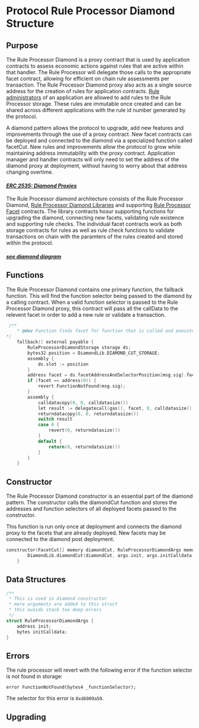 # Protocol Rule Processor Diamond Structure 

## Purpose

The Rule Processor Diamond is a proxy contract that is used by application contracts to assess economic actions against rules that are active within that handler. The Rule Processor will delegate those calls to the appropriate facet contract, allowing for efficient on chain rule assessments per transaction. The Rule Processor Diamond proxy also acts as a single source address for the creation of rules for application contracts. [Rule administrators](../permissions/ADMIN-ROLES.md) of an application are allowed to add rules to the Rule Processor storage. These rules are immutable once created and can be shared across different applications with the rule id number generated by the protocol. 

A diamond pattern allows the protocol to upgrade, add new features and improvements through the use of a proxy contract. New facet contracts can be deployed and connected to the diamond via a specialized function called facetCut. New rules and improvements allow the protocol to grow while maintaining address immutability with the proxy contract. Application manager and handler contracts will only need to set the address of the diamond proxy at deployment, without having to worry about that address changing overtime.  
#### *[ERC 2535: Diamond Proxies](https://eips.ethereum.org/EIPS/eip-2535)*

The Rule Processor diamond architecture consists of the Rule Processor Diamond, [Rule Processor Diamond Libraries](./RULE-PROCESSOR-LIBRARIES.md) and supporting [Rule Processor Facet](./RULE-PROCESSOR-FACETS.md) contracts. The library contracts hosur supporting functions for upgrading the diamond, connecting new facets, validating rule existence and supporting rule checks. The individual facet contracts work as both storage contracts for rules as well as rule check functions to validate transactions on chain with the paramters of the rules created and stored within the protocol. 

#### *[see diamond diagram](../images/ProtocolOverview.png)*

## Functions 

The Rule Processor Diamond contains one primary function, the fallback function. This will find the function selector being passed to the diamond by a calling contract. When a valid function selector is passed to the Rule Processor Diamond proxy, this contract will pass all the callData to the relevent facet in order to add a new rule or validate a transaction. 

```c
 /**
    * @dev Function finds facet for function that is called and execute the function if a facet is found and return any value.
*/
    fallback() external payable {
        RuleProcessorDiamondStorage storage ds;
        bytes32 position = DiamondLib.DIAMOND_CUT_STORAGE;
        assembly {
            ds.slot := position
        }
        address facet = ds.facetAddressAndSelectorPosition[msg.sig].facetAddress;
        if (facet == address(0)) {
            revert FunctionNotFound(msg.sig);
        }
        assembly {
            calldatacopy(0, 0, calldatasize())
            let result := delegatecall(gas(), facet, 0, calldatasize(), 0, 0)
            returndatacopy(0, 0, returndatasize())
            switch result
            case 0 {
                revert(0, returndatasize())
            }
            default {
                return(0, returndatasize())
            }
        }
    }
```

## Constructor  

The Rule Processor Diamond constructor is an essential part of the diamond pattern. The constructor calls the diamondCut function and stores the addresses and function selectors of all deployed facets passed to the constructor. 

This function is run only once at deployment and connects the diamond proxy to the facets that are already deployed. New facets may be connected to the diamond post deployment. 

```c
constructor(FacetCut[] memory diamondCut, RuleProcessorDiamondArgs memory args) payable {
        DiamondLib.diamondCut(diamondCut, args.init, args.initCalldata);
    }
```

## Data Structures 

```c
/**
 * This is used in diamond constructor
 * more arguments are added to this struct
 * this avoids stack too deep errors
 */
struct RuleProcessorDiamondArgs {
    address init;
    bytes initCalldata;
}
```

## Errors 
The rule processor will revert with the following error if the function selector is not found in storage: 

```
error FunctionNotFound(bytes4 _functionSelector);
```

The selector for this error is `0xd6009a50`.


## Upgrading 
